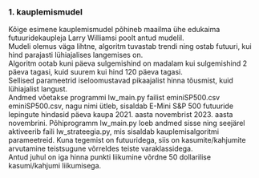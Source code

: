 ### 1. kauplemismudel
Kõige esimene kauplemismudel põhineb maailma ühe edukaima futuuridekaupleja Larry Williamsi poolt antud mudelil.  
Mudeli olemus väga lihtne, algoritm tuvastab trendi ning ostab futuuri, kui hind parajasti lühiajalises langemises on.  
Algoritm ootab kuni päeva sulgemishind on madalam kui sulgemishind 2 päeva tagasi, kuid suurem kui hind 120 päeva tagasi.  
Sellised parameetrid iseloomustavad pikaajalist hinna tõusmist, kuid lühiajalist langust.  
Andmed võetakse programmi lw_main.py failist eminiSP500.csv  
eminiSP500.csv, nagu nimi ütleb, sisaldab E-Mini S&P 500 futuuride lepingute hindasid päeva kaupa 2021. aasta novembrist 2023. aasta novembrini.
Põhiprogramm lw_main.py loeb andmed sisse ning seejärel aktiveerib faili lw_strateegia.py, mis sisaldab kauplemisalgoritmi parameetreid.
Kuna tegemist on futuuridega, siis on kasumite/kahjumite arvutamine teistsugune võrreldes teiste varaklassidega.  
Antud juhul on iga hinna punkti liikumine võrdne 50 dollarilise kasumi/kahjumi liikumisega.  
